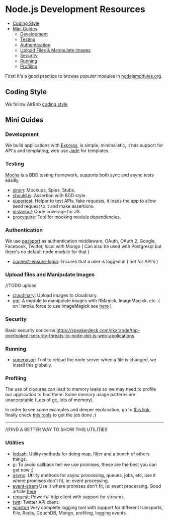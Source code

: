 # Node.js Development Resources

- [Coding Style](#coding-style)
- [Mini Guides](#mini-guides)
    - [Development](#development)
    - [Testing](#testing)
    - [Authentication](#authentication)
    - [Upload Files & Manipulate Images](#upload-files-and-manipulate-images)
    - [Security](#security)
    - [Running](#running)
    - [Profiling](#profiling)
	

First! It's a good practice to browse *popular* modules in [nodejsmodules.org](https://nodejsmodules.org/).

	
## Coding Style

  We follow AirBnb [coding style](https://github.com/airbnb/javascript)
  
## Mini Guides  

### Development

  We build applications with [Express](http://expressjs.com/), is simple, minimalistic, it has support for API's and templating, web use [Jade](http://jade-lang.com/) for templates.

### Testing

[Mocha](http://visionmedia.github.io/mocha/) is a BDD testing framework, supports both sync and async tests easilly.

* [sinon](sinonjs.org): Mockups, Spies, Stubs.
* [should.js](https://github.com/visionmedia/should.js/): Assertion with BDD style.
* [supertest](https://github.com/visionmedia/supertest): Helper to test APIs, fake requests, it loads the app to allow send request to it and make assertions.
* [instanbul](https://github.com/gotwarlost/istanbul): Code coverage for JS.
* [proxyquire](https://github.com/thlorenz/proxyquire): Tool for mocking module dependencies.

### Authentication  

  We use [passport](http://passportjs.org/) as authentication middleware, OAuth, OAuth 2, Google, Facebook, Twitter, local with Mongo ( Can also be used with Postgresql but there's no default node module for that )

* [connect-ensure-login](https://github.com/jaredhanson/connect-ensure-login): Ensures that a user is logged in ( not for API's )

### Upload files and Manipulate Images

//TODO upload

* [cloudinary](https://github.com/cloudinary/cloudinary_npm): Upload images to cloudinary.
* [gm](http://aheckmann.github.io/gm/): A module to manipulate images with RMagick, ImageMagick, etc. ( on Heroku force to use ImageMagick see [here](http://stackoverflow.com/questions/16476666/image-resize-library-for-node-js-site-on-heroku-hosting) )


### Security

  Basic security concerns https://speakerdeck.com/ckarande/top-overlooked-security-threats-to-node-dot-js-web-applications
  

### Running

* [supervisor](https://github.com/isaacs/node-supervisor): Tool to reload the node server when a file is changed, we install this globally.


### Profiling

The use of closures can lead to memory leaks so we may need to profile our application to find them.
Some memory usage patterns are unacceptable (Lots of gc, lots of memory).

In order to see some examples and deeper explanation, go to [this link](http://stackoverflow.com/questions/5326300/garbage-collection-with-node-js), finally check [this tools](./node-profiling.md) to get the job done ;)

***

//FIND A BETTER WAY TO SHOW THIS UTILITIES

### Utilities

* [lodash](http://lodash.com/): Utility methods for doing map, filter and a bunch of others things.
* [q](https://github.com/kriskowal/q): To avoid callback hell we use promises, these are the best you can get now ;)
* [async](https://github.com/caolan/async): Utility methods for async processing, queues, jobs, etc, use it where promises don't fit, ie: event processing.
* [event-strem](https://github.com/dominictarr/event-stream) Use it where promises don't fit, ie: event processing. Good article [here](https://github.com/dominictarr/event-stream)
* [request](https://github.com/mikeal/request): Powerful http client with support for streams.
* [twit](https://github.com/ttezel/twit): Twitter API client.  
* [winston](https://github.com/flatiron/winston) Very complete logging tool with support for different transports, File, Redis, CouchDB, Mongo, profiling, logging events.
